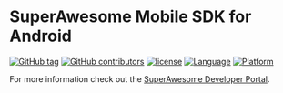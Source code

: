 SuperAwesome Mobile SDK for Android
===================================

[![GitHub tag](https://img.shields.io/github/tag/SuperAwesomeLTD/sa-mobile-sdk-android.svg)]() 
[![GitHub contributors](https://img.shields.io/github/contributors/SuperAwesomeLTD/sa-mobile-sdk-android.svg)]() 
[![license](https://img.shields.io/github/license/SuperAwesomeLTD/sa-mobile-sdk-android.svg)]() 
[![Language](https://img.shields.io/badge/language-java-f48041.svg?style=flat)]() 
[![Platform](https://img.shields.io/badge/platform-android-lightgrey.svg)]()

For more information check out the [SuperAwesome Developer Portal](https://superawesomeltd.github.io/sa-mobile-sdk-android/).
